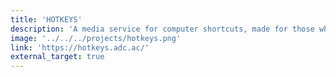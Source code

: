 ```yaml
---
title: 'HOTKEYS'
description: 'A media service for computer shortcuts, made for those who want to improve their computer work.'
image: '../../../projects/hotkeys.png'
link: 'https://hotkeys.adc.ac/'
external_target: true
---
```

